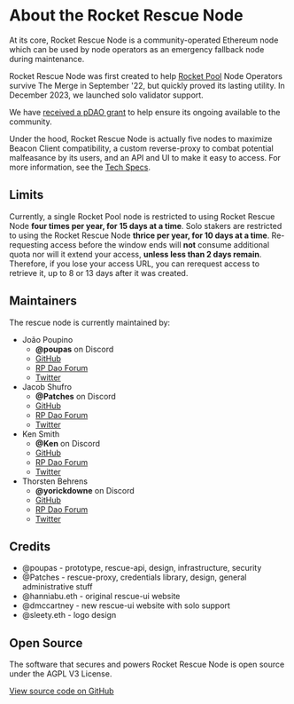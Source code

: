 # About the Rocket Rescue Node

At its core, Rocket Rescue Node is a community-operated Ethereum node which can be used by node operators as an emergency fallback node during maintenance.

Rocket Rescue Node was first created to help [Rocket Pool](https://rocketpool.net/) Node Operators survive The Merge in September '22, but quickly proved its lasting utility.
In December 2023, we launched solo validator support.


We have [received a pDAO grant](https://dao.rocketpool.net/t/january-2023-gmc-call-for-grant-applications-deadline-is-january-15th/1335/3) to help ensure its ongoing available to the community.

Under the hood, Rocket Rescue Node is actually five nodes to maximize Beacon Client compatibility, a custom reverse-proxy to combat potential malfeasance by its users, and an API and UI to make it easy to access.
For more information, see the [Tech Specs](./tech-specs/SUMMARY.md).

## Limits
Currently, a single Rocket Pool node is restricted to using Rocket Rescue Node **four times per year, for 15 days at a time**.
Solo stakers are restricted to using the Rocket Rescue Node **thrice per year, for 10 days at a time**.
Re-requesting access before the window ends will **not** consume additional quota nor will it extend your access, **unless less than 2 days remain**.
Therefore, if you lose your access URL, you can rerequest access to retrieve it, up to 8 or 13 days after it was created.

## Maintainers
The rescue node is currently maintained by:

- João Poupino
  - **@poupas** on Discord
  - [GitHub](https://github.com/poupas)
  - [RP Dao Forum](https://dao.rocketpool.net/u/poupas/summary)
  - [Twitter](https://twitter.com/poupas)
- Jacob Shufro
  - **@Patches** on Discord
  - [GitHub](https://github.com/jshufro)
  - [RP Dao Forum](https://dao.rocketpool.net/u/patches/summary)
  - [Twitter](https://twitter.com/0xPatches)
- Ken Smith
  - **@Ken** on Discord
  - [GitHub](https://github.com/htimsk)
  - [RP Dao Forum](https://dao.rocketpool.net/u/ken/summary)
  - [Twitter](https://twitter.com/nextblock_eth)
- Thorsten Behrens
  - **@yorickdowne** on Discord
  - [GitHub](https://github.com/yorickdowne)
  - [RP Dao Forum](https://dao.rocketpool.net/u/yorickdowne/summary)
  - [Twitter](https://twitter.com/yorickdowne)

## Credits
  - @poupas - prototype, rescue-api, design, infrastructure, security
  - @Patches - rescue-proxy, credentials library, design, general administrative stuff
  - @hanniabu.eth - original rescue-ui website
  - @dmccartney - new rescue-ui website with solo support
  - @sleety.eth - logo design

## Open Source
The software that secures and powers Rocket Rescue Node is open source under the AGPL V3 License.

[View source code on GitHub](https://github.com/orgs/Rocket-Rescue-Node/repositories)

